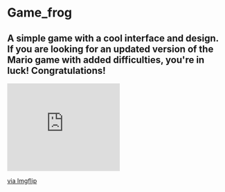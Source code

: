 # Game_frog

## A simple game with a cool interface and design. If you are looking for an updated version of the Mario game with added difficulties, you're in luck! Congratulations!

<div style="width:260px;max-width:100%;"><div style="height:0;padding-bottom:78.08%;position:relative;"><iframe width="260" height="203" style="position:absolute;top:0;left:0;width:100%;height:100%;" frameBorder="0" src="https://imgflip.com/embed/8lfjrk"></iframe></div><p><a href="https://imgflip.com/gif/8lfjrk">via Imgflip</a></p></div>
